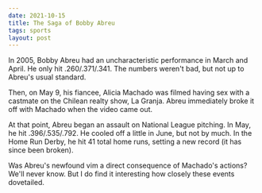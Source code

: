 ```yaml
---
date: 2021-10-15
title: The Saga of Bobby Abreu
tags: sports
layout: post
---
```


In 2005, Bobby Abreu had an uncharacteristic performance in March and April. He only hit .260/.371/.341. The numbers weren't bad, but not up to Abreu's usual standard.

Then, on May 9, his fiancee, Alicia Machado was filmed having sex with a castmate on the Chilean realty show, La Granja. Abreu immediately broke it off with Machado when the video came out.

At that point, Abreu began an assault on National League pitching. In May, he hit .396/.535/.792. He cooled off a little in June, but not by much. In the Home Run Derby,  he hit 41 total home runs, setting a new record (it has since been broken).

Was Abreu's newfound vim a direct consequence of Machado's actions? We'll never know. But I do find it interesting how closely these events dovetailed.